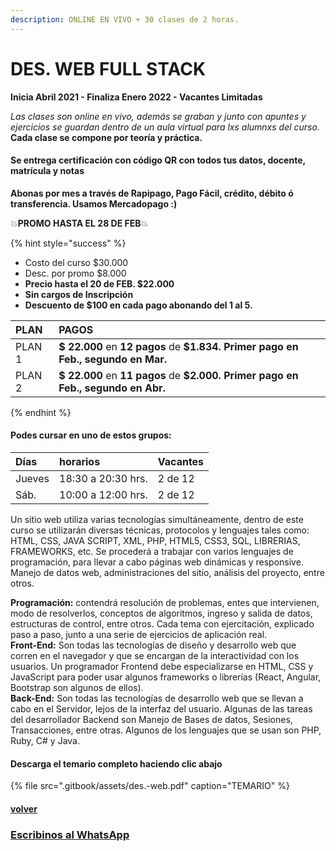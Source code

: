 ```yaml
---
description: ONLINE EN VIVO + 30 clases de 2 horas.
---
```


# DES. WEB FULL STACK

**Inicia Abril 2021 - Finaliza Enero 2022 - Vacantes Limitadas**

_Las clases son online en vivo, además se graban y  junto con apuntes y ejercicios se guardan dentro de un aula virtual para lxs alumnxs del curso._ **Cada clase se compone por teoría y práctica.** 

#### **Se entrega certificación con código QR con todos tus datos, docente, matrícula y notas**

**Abonas por mes a través de Rapipago, Pago Fácil, crédito, débito ó transferencia. Usamos Mercadopago :\)** 

💥**PROMO HASTA EL 28 DE FEB**💥 

{% hint style="success" %}
* Costo del curso $30.000
* Desc. por promo $8.000
* **Precio hasta el 20 de FEB. $22.000**
* **Sin cargos de Inscripción**
* **Descuento de $100 en cada pago abonando del 1 al 5.** 

| PLAN | PAGOS |
| :--- | :--- |
| PLAN 1 | **$ 22.000** en **12 pagos** de **$1.834. Primer pago en Feb., segundo en Mar.** |
| PLAN 2 | **$ 22.000** en **11 pagos** de **$2.000. Primer pago en Feb., segundo en Abr.** |
{% endhint %}

#### Podes cursar en uno de estos grupos:

| Días | horarios | Vacantes |
| :--- | :--- | :--- |
| Jueves | 18:30 a 20:30 hrs. | 2 de 12 |
| Sáb. | 10:00 a 12:00 hrs. | 2 de 12 |

Un sitio web utiliza varias tecnologías simultáneamente, dentro de este curso se utilizarán diversas técnicas, protocolos y lenguajes tales como: HTML, CSS, JAVA SCRIPT, XML, PHP, HTML5, CSS3, SQL, LIBRERIAS, FRAMEWORKS, etc. Se procederá a trabajar con varios lenguajes de programación, para llevar a cabo páginas web dinámicas y responsive. Manejo de datos web, administraciones del sitio, análisis del proyecto, entre otros.

**Programación:** contendrá resolución de problemas, entes que intervienen, modo de resolverlos, conceptos de algoritmos, ingreso y salida de datos, estructuras de control, entre otros. Cada tema con ejercitación, explicado paso a paso, junto a una serie de ejercicios de aplicación real.  
**Front-End:** Son todas las tecnologías de diseño y desarrollo web que corren en el navegador y que se encargan de la interactividad con los usuarios. Un programador Frontend debe especializarse en HTML, CSS y JavaScript para poder usar algunos frameworks o librerías \(React, Angular, Bootstrap son algunos de ellos\).  
**Back-End:** Son todas las tecnologías de desarrollo web que se llevan a cabo en el Servidor, lejos de la interfaz del usuario. Algunas de las tareas del desarrollador Backend son Manejo de Bases de datos, Sesiones, Transacciones, entre otras. Algunos de los lenguajes que se usan son PHP, Ruby, C\# y Java.

#### Descarga el temario completo haciendo clic abajo

{% file src=".gitbook/assets/des.-web.pdf" caption="TEMARIO" %}

#### [volver](./)

### [Escribinos al WhatsApp](http://wa.me/5491164622877?text=Me%20interesa%20el%20curso%20de%20Des.%20Web)



